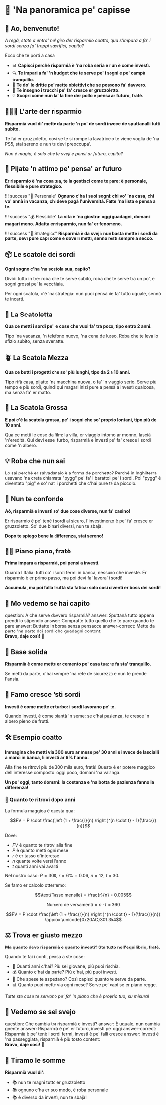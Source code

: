 # 🐥 'Na panoramica pe' capisse

## 🥰 Ao, benvenuto!

_A regà, state a entra' nel giro der risparmio coatto, qua s'impara a fa' i sordi senza fa' troppi sacrifici, capito?_

Ecco che te porti a casa:

- 📊 **Capisci perché risparmià è 'na roba seria e nun è come investì.**
- 🔍 **Te impari a fa' 'n budget che te serve pe' i sogni e pe' campà tranquillo.**
- 🔁 **Te do' le dritte pe' mette obiettivi che se possono fa' davvero.**
- 🚀 **Te insegno i trucchi pe' fa' cresce er gruzzoletto.**
- 💡 **Scopri come nun fa' la fine der pollo e pensa ar futuro, fratè.**

## 🧑🏻‍🎨 L'arte der risparmio

**Risparmià vuol di' mette da parte 'n po' de sordi invece de sputtanalli tutti subito.**

Te fai er gruzzoletto, così se te si rompe la lavatrice o te viene voglia de 'na PS5, stai sereno e nun te devi preoccupa'.

_Nun è magia, è solo che te sveji e pensi ar futuro, capito?_ 

## 🚀 Pijate 'n attimo pe' pensa' ar futuro

**Er risparmio è 'na cosa tua, te la gestisci come te pare: è personale, flessibile e pure strategico.**

!!! success "🏓 Personale"
    **Ognuno c'ha i suoi sogni: chi vo' 'na casa, chi vo' annà in vacanza, chi deve pagà l'università. Fatte 'na lista e pensa a te.**

!!! success "💰 Flessibile"
    **La vita è 'na giostra: oggi guadagni, domani magari meno. Adatta er risparmio, nun fa' er fenomeno.**

!!! success "👑 Strategico"
    **Risparmià è da sveji: nun basta mette i sordi da parte, devi pure capì come e dove li metti, sennò resti sempre a secco.**

## 📦 Le scatole dei sordi

**Ogni sogno c'ha 'na scatola sua, capito?**

Dividi tutto in tre: roba che te serve subito, roba che te serve tra un po', e sogni grossi pe' la vecchiaia.

Per ogni scatola, c'è 'na strategia: nun puoi pensà de fa' tutto uguale, sennò te incarti.

## 🌱 La Scatoletta

**Qua ce metti i sordi pe' le cose che vuoi fa' tra poco, tipo entro 2 anni.**

Tipo 'na vacanza, 'n telefono nuovo, 'na cena de lusso. Roba che te leva lo sfizio subito, senza svenatte.

## 🪴 La Scatola Mezza

**Qua ce butti i progetti che so' più lunghi, tipo da 2 a 10 anni.**

Tipo rifà casa, pijatte 'na macchina nuova, o fa' 'n viaggio serio. Serve più tempo e più sordi, quindi qui magari inizi pure a pensà a investì qualcosa, ma senza fa' er matto.

## 🌲 La Scatola Grossa

**E poi c'è la scatola grossa, pe' i sogni che so' proprio lontani, tipo più de 10 anni.**

Qua ce metti le cose da film: la villa, er viaggio intorno ar monno, lascià 'n'eredità. Qui devi esse' furbo, risparmià e investì pe' fa' cresce i sordi come 'n albero.

## 💡 Roba che nun sai

Lo sai perché er salvadanaio è a forma de porchetto? Perché in Inghilterra usavano 'na creta chiamata "pygg" pe' fa' i barattoli pe' i sordi. Poi "pygg" è diventato "pig" e so' nati i porchetti che c'hai pure te da piccolo.

## 🥱 Nun te confonde

**Aò, risparmià e investì so' due cose diverse, nun fa' casino!**

Er risparmio è pe' tenè i sordi al sicuro, l'investimento è pe' fa' cresce er gruzzoletto. So' due binari diversi, nun te sbajà.

**Dopo te spiego bene la differenza, stai sereno!**

## 🚴‍♂️ Piano piano, fratè

**Prima impara a risparmià, poi pensi a investì.**

Guarda l'Italia: tutti co' i sordi fermi in banca, nessuno che investe. Er risparmio è er primo passo, ma poi devi fa' lavora' i sordi!

**Accumula, ma poi falla fruttà sta fatica: solo così diventi er boss dei sordi!**

## 📝 Mo vedemo se hai capito

<?quiz?>
question: A che serve davvero risparmià?
answer: Sputtanà tutto appena prendi lo stipendio
answer: Compratte tutto quello che te pare quando te pare
answer: Buttatte in borsa senza pensacce
answer-correct: Mette da parte 'na parte dei sordi che guadagni
content:
<br><b>Bravo, daje così!</b> 🎉
<?/quiz?>

## 🗿 Base solida

**Risparmià è come mette er cemento pe' casa tua: te fa sta' tranquillo.**

Se metti da parte, c'hai sempre 'na rete de sicurezza e nun te prende l'ansia.

## 🚀 Famo cresce 'sti sordi

**Investì è come mette er turbo: i sordi lavorano pe' te.**

Quando investi, è come piantà 'n seme: se c'hai pazienza, te cresce 'n albero pieno de frutti.

## 🛠 Esempio coatto

**Immagina che metti via 300 euro ar mese pe' 30 anni e invece de lascialli a marcì in banca, li investi ar 6% l'anno.**

Alla fine te ritrovi più de 300 mila euro, fratè! Questo è er potere maggico dell'interesse composto: oggi poco, domani 'na valanga.

**Un po' oggi, tanto domani: la costanza e 'na botta de pazienza fanno la differenza!**

### 🧮 Quanto te ritrovi dopo anni

La formula maggica è questa qua:

$$FV = P \cdot \frac{\left (1 + \frac{r}{n} \right )^{n \cdot t} - 1}{\frac{r}{n}}$$

Dove:

- $FV$ è quanto te ritrovi alla fine
- $P$ è quanto metti ogni mese
- $r$ è er tasso d'interesse
- $n$ quante volte versi l'anno
- $t$ quanti anni vai avanti

Nel nostro caso: $P = 300$, $r = 6\% = 0.06$, $n = 12$, $t = 30$.

Se famo er calcolo otterremo:

$$\text{Tasso mensile} = \frac{r}{n} = 0.005$$

$$\text{Numero de versamenti} = n \cdot t = 360$$

$$FV = P \cdot \frac{\left (1 + \frac{r}{n} \right )^{n \cdot t} - 1}{\frac{r}{n}} \approx \unicode{0x20AC}301.354$$

## ⚖️ Trova er giusto mezzo

**Ma quanto devo risparmià e quanto investì? Sta tutto nell'equilibrio, fratè.**

Quando te fai i conti, pensa a ste cose:

- 🎲 Quanti anni c'hai? Più sei giovane, più puoi rischià.
- 💰 Quanto c'hai da parte? Più c'hai, più puoi investì.
- 🐖 Che spese te aspettano? Così capisci quanto te serve da parte.
- 📊 Quanto puoi mette via ogni mese? Serve pe' capì se er piano regge.

_Tutte ste cose te servono pe' fa' 'n piano che è proprio tuo, su misura!_

## 📝 Vedemo se sei svejo

<?quiz?>
question: Che cambia tra risparmià e investì?
answer: È uguale, nun cambia gnente
answer: Risparmià è pe' er futuro, investì pe' oggi
answer-correct: Risparmià è pe' tenè i sordi fermi, investì è pe' falli cresce
answer: Investì è 'na passeggiata, risparmià è più tosto
content:
<br><b>Bravo, daje così!</b> 🎉
<?/quiz?>

## 💬 Tiramo le somme

**Risparmià vuol di':**

- 📚 nun te magni tutto er gruzzoletto
- 📚 ognuno c'ha er suo modo, è roba personale
- 📚 è diverso da investì, nun te sbajà!
